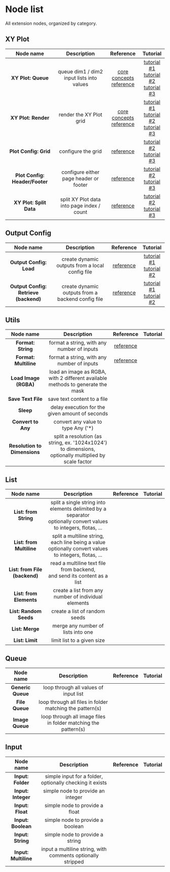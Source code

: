 # Node list

All extension nodes, organized by category.

## XY Plot

|           Node name            |                Description                 |                                                                       Reference                                                                        |                                                                                               Tutorial                                                                                                |
| :----------------------------: | :----------------------------------------: | :----------------------------------------------------------------------------------------------------------------------------------------------------: | :---------------------------------------------------------------------------------------------------------------------------------------------------------------------------------------------------: |
|       **XY Plot: Queue**       | queue dim1 / dim2 input lists into values  | [core concepts](./node%20reference/xy%20plot/0%20-%20core%20concepts.md)<br/>[reference](./node%20reference/xy%20plot/1%20-%20queue%20and%20render.md) | [tutorial #1](./tutorials/XY%20Plot/1%20-%20the%20basics/)<br/>[tutorial #2](./tutorials/XY%20Plot/2%20-%20pimp%20my%20grid/)<br/>[tutorial #3](./tutorials/XY%20Plot/3%20-%20advanced%20techniques/) |
|      **XY Plot: Render**       |          render the XY Plot grid           | [core concepts](./node%20reference/xy%20plot/0%20-%20core%20concepts.md)<br/>[reference](./node%20reference/xy%20plot/1%20-%20queue%20and%20render.md) | [tutorial #1](./tutorials/XY%20Plot/1%20-%20the%20basics/)<br/>[tutorial #2](./tutorials/XY%20Plot/2%20-%20pimp%20my%20grid/)<br/>[tutorial #3](./tutorials/XY%20Plot/3%20-%20advanced%20techniques/) |
|     **Plot Config: Grid**      |             configure the grid             |                                          [reference](./node%20reference/xy%20plot/2%20-%20config%20nodes.md)                                           |                                [tutorial #2](./tutorials/XY%20Plot/2%20-%20pimp%20my%20grid/)<br/>[tutorial #3](./tutorials/XY%20Plot/3%20-%20advanced%20techniques/)                                 |
| **Plot Config: Header/Footer** |   configure either page header or footer   |                                          [reference](./node%20reference/xy%20plot/2%20-%20config%20nodes.md)                                           |                                [tutorial #2](./tutorials/XY%20Plot/2%20-%20pimp%20my%20grid/)<br/>[tutorial #3](./tutorials/XY%20Plot/3%20-%20advanced%20techniques/)                                 |
|    **XY Plot: Split Data**     | split XY Plot data into page index / count |                                          [reference](./node%20reference/xy%20plot/2%20-%20config%20nodes.md)                                           |                                [tutorial #2](./tutorials/XY%20Plot/2%20-%20pimp%20my%20grid/)<br/>[tutorial #3](./tutorials/XY%20Plot/3%20-%20advanced%20techniques/)                                 |

## Output Config

|               Node name               |                    Description                    |                     Reference                      |                                                                          Tutorial                                                                           |
| :-----------------------------------: | :-----------------------------------------------: | :------------------------------------------------: | :---------------------------------------------------------------------------------------------------------------------------------------------------------: |
|        **Output Config: Load**        |  create dynamic outputs from a local config file  | [reference](./node%20reference/output%20config.md) | [tutorial #1](<./tutorials/Output%20Config/1%20-%20simple%20(value%20and%20label)/>)<br/>[tutorial #2](./tutorials/Output%20Config/2%20-%20more%20options/) |
| **Output Config: Retrieve (backend)** | create dynamic outputs from a backend config file | [reference](./node%20reference/output%20config.md) | [tutorial #1](<./tutorials/Output%20Config/1%20-%20simple%20(value%20and%20label)/>)<br/>[tutorial #2](./tutorials/Output%20Config/2%20-%20more%20options/) |

## Utils

|          Node name           |                                               Description                                                |                 Reference                 | Tutorial |
| :--------------------------: | :------------------------------------------------------------------------------------------------------: | :---------------------------------------: | :------: |
|      **Format: String**      |                                format a string, with any number of inputs                                | [reference](./node%20reference/format.md) |          |
|    **Format: Multiline**     |                                format a string, with any number of inputs                                | [reference](./node%20reference/format.md) |          |
|    **Load Image (RGBA)**     |              load an image as RGBA, with 2 different available methods to generate the mask              |                                           |          |
|      **Save Text File**      |                                       save text content to a file                                        |                                           |          |
|          **Sleep**           |                             delay execution for the given amount of seconds                              |                                           |          |
|      **Convert to Any**      |                                   convert any value to type Any ('\*)                                    |                                           |          |
| **Resolution to Dimensions** | split a resolution (as string, ex. '1024x1024') to dimensions,<br/>optionally multiplied by scale factor |                                           |          |

## List

|           Node name           |                                                     Description                                                     | Reference | Tutorial |
| :---------------------------: | :-----------------------------------------------------------------------------------------------------------------: | :-------: | :------: |
|     **List: from String**     | split a single string into elements delimited by a separator<br/>optionally convert values to integers, flotas, ... |           |          |
|   **List: from Multiline**    |      split a multiline string, each line being a value<br/>optionally convert values to integers, flotas, ...       |           |          |
| **List: from File (backend)** |                     read a multiline text file from backend,<br/>and send its content as a list                     |           |          |
|    **List: from Elements**    |                                create a list from any number of individual elements                                 |           |          |
|    **List: Random Seeds**     |                                            create a list of random seeds                                            |           |          |
|        **List: Merge**        |                                         merge any number of lists into one                                          |           |          |
|        **List: Limit**        |                                             limit list to a given size                                              |           |          |

## Queue

|     Node name     |                          Description                           | Reference | Tutorial |
| :---------------: | :------------------------------------------------------------: | :-------: | :------: |
| **Generic Queue** |             loop through all values of input list              |           |          |
|  **File Queue**   |    loop through all files in folder matching the pattern(s)    |           |          |
|  **Image Queue**  | loop through all image files in folder matching the pattern(s) |           |          |

## Input

|      Node name       |                         Description                          | Reference | Tutorial |
| :------------------: | :----------------------------------------------------------: | :-------: | :------: |
|  **Input: Folder**   | simple input for a folder,<br/>optionally checking it exists |           |          |
|  **Input: Integer**  |              simple node to provide an integer               |           |          |
|   **Input: Float**   |                simple node to provide a float                |           |          |
|  **Input: Boolean**  |               simple node to provide a boolean               |           |          |
|  **Input: String**   |               simple node to provide a string                |           |          |
| **Input: Multiline** | input a multiline string, with comments optionally stripped  |           |          |
